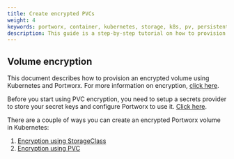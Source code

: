 ```yaml
---
title: Create encrypted PVCs
weight: 4
keywords: portworx, container, kubernetes, storage, k8s, pv, persistent disk, encryption, pvc
description: This guide is a step-by-step tutorial on how to provision encrypted PVCs with Portworx.
---
```


## Volume encryption

This document describes how to provision an encrypted volume using Kubernetes and Portworx. For more information on encryption, [click here](/reference/cli/encrypted-volumes/).

Before you start using PVC encryption, you need to setup a secrets provider to store your secret keys and configure Portworx to use it. [Click here](/key-management/).

There are a couple of ways you can create an encrypted Portworx volume in Kubernetes:

1. [Encryption using StorageClass](/portworx-install-with-kubernetes/storage-operations/create-pvcs/storage-class-encryption)
2. [Encryption using PVC](/portworx-install-with-kubernetes/storage-operations/create-pvcs/pvc-encryption)
